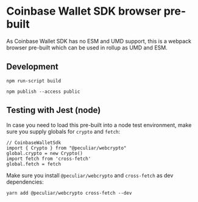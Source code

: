 # Coinbase Wallet SDK browser pre-built

As Coinbase Wallet SDK has no ESM and UMD support, this is a webpack browser pre-built which can be used in rollup as UMD and ESM.

## Development

```
npm run-script build
```

```
npm publish --access public
```

## Testing with Jest (node)

In case you need to load this pre-built into a node test environment, make sure you supply globals for `crypto` and `fetch`:

```
// CoinbaseWalletSdk
import { Crypto } from "@peculiar/webcrypto"
global.crypto = new Crypto()
import fetch from 'cross-fetch'
global.fetch = fetch
```

Make sure you install `@peculiar/webcrypto` and `cross-fetch` as dev dependencies:

```
yarn add @peculiar/webcrypto cross-fetch --dev
```
